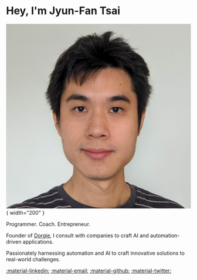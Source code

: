 # Hey, I'm Jyun-Fan Tsai

![](img/profile.jpg){ width="200" }

Programmer. Coach. Entrepreneur.

Founder of [Dorgie](https://www.dorgie.com), I consult with companies to craft AI and automation-driven applications.

Passionately harnessing automation and AI to craft innovative solutions to real-world challenges.

[:material-linkedin:](https://www.linkedin.com/in/jyun-fan-tsai)
[:material-email:](mailto:jftsai@protonmail.com)
[:material-github:](https://github.com/jyunfan)
[:material-twitter:](https://twitter.com/jyunfantsai)

